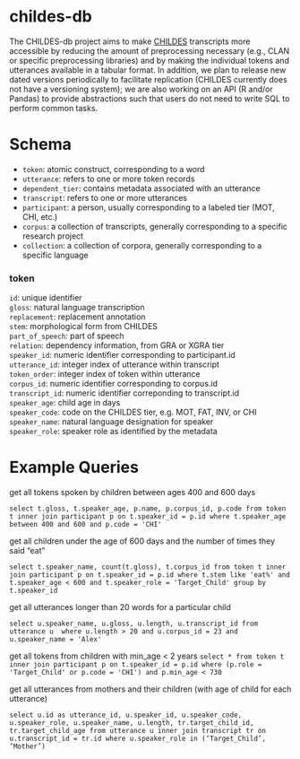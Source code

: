 # childes-db

The CHILDES-db project aims to make [CHILDES](http://childes.talkbank.org/) transcripts more accessible by reducing the amount of preprocessing necessary (e.g., CLAN or specific preprocessing libraries) and by making the individual tokens and utterances available in a tabular format. In addition, we plan to release new dated versions periodically to facilitate replication (CHILDES currently does not have a versioning system); we are also working on an API (R and/or Pandas) to provide abstractions such that users do not need to write SQL to perform common tasks.

# Schema
- `token`: atomic construct, corresponding to a word
- `utterance`: refers to one or more token records
- `dependent_tier`: contains metadata associated with an utterance 
- `transcript`: refers to one or more utterances
- `participant`: a person, usually corresponding to a labeled tier (MOT, CHI, etc.) 
- `corpus`: a collection of transcripts, generally corresponding to a specific research project
- `collection`: a collection of corpora, generally corresponding to a specific language

### token
`id`: unique identifier  
`gloss`: natural language transcription  
`replacement`: replacement annotation  
`stem`: morphological form from CHILDES  
`part_of_speech`: part of speech  
`relation`: dependency information, from GRA or XGRA tier  
`speaker_id`: numeric identifier corresponding to participant.id  
`utterance_id`: integer index of utterance within transcript  
`token_order`: integer index of token within utterance  
`corpus_id`: numeric identifier corresponding to corpus.id  
`transcript_id`: numeric identifier correponding to transcript.id  
`speaker_age`: child age in days  
`speaker_code`: code on the CHILDES tier, e.g. MOT, FAT, INV, or CHI  
`speaker_name`: natural language designation for speaker  
`speaker_role`: speaker role as identified by the metadata  

# Example Queries

get all tokens spoken by children between ages 400 and 600 days

`select t.gloss, t.speaker_age, p.name, p.corpus_id, p.code
from token t inner join participant p on t.speaker_id = p.id
where t.speaker_age between 400 and 600 and p.code = 'CHI'`


get all children under the age of 600 days and the number of times they said “eat” 

`select t.speaker_name, count(t.gloss), t.corpus_id
from token t inner join participant p on t.speaker_id = p.id
where t.stem like 'eat%'
and t.speaker_age < 600
and t.speaker_role = 'Target_Child'
group by t.speaker_id`


get all utterances longer than 20 words for a particular child

`select u.speaker_name, u.gloss, u.length, u.transcript_id
from utterance u 
where u.length > 20
and u.corpus_id = 23
and u.speaker_name = 'Alex'`


get all tokens from children with min_age < 2 years
`select *
from token t inner join participant p on t.speaker_id = p.id
where (p.role = 'Target_Child' or p.code = 'CHI')
and p.min_age < 730`

get all utterances from mothers and their children (with age of child for each utterance)

`select u.id as utterance_id, u.speaker_id, u.speaker_code, u.speaker_role, u.speaker_name, u.length, tr.target_child_id, tr.target_child_age from utterance u inner join transcript tr on u.transcript_id = tr.id
where u.speaker_role in (‘Target_Child’, ‘Mother’)`

